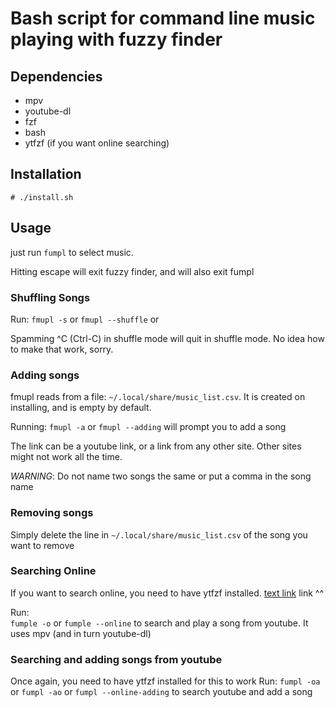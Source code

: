 # Bash script for command line music playing with fuzzy finder

## Dependencies
* mpv
* youtube-dl
* fzf
* bash
* ytfzf (if you want online searching)

## Installation
`# ./install.sh`

## Usage
just run `fumpl` to select music.

Hitting escape will exit fuzzy finder, and will also exit fumpl

### Shuffling Songs
Run:
`fmupl -s` or
`fmupl --shuffle` or

Spamming ^C (Ctrl-C) in shuffle mode will quit in shuffle mode.
No idea how to make that work, sorry.

### Adding songs
fmupl reads from a file:
`~/.local/share/music_list.csv`.
It is created on installing, and is empty by default.

Running:
`fmupl -a` or
`fmupl --adding`
will prompt you to add a song

The link can be a youtube link, or a link from any other site.
Other sites might not work all the time.

*WARNING*: Do not name two songs the same or put a comma in the song name

### Removing songs
Simply delete the line in `~/.local/share/music_list.csv` of the song you want to remove

### Searching Online
If you want to search online, you need to have ytfzf installed.
[text link](https://github.com/pystardust/ytfzf)
link ^^

Run:  
`fumple -o` or
`fumple --online`
to search and play a song from youtube. It uses mpv (and in turn youtube-dl) 

### Searching and adding songs from youtube
Once again, you need to have ytfzf installed for this to work
Run: 
`fumpl -oa` or
`fumpl -ao` or
`fumpl --online-adding`
to search youtube and add a song
